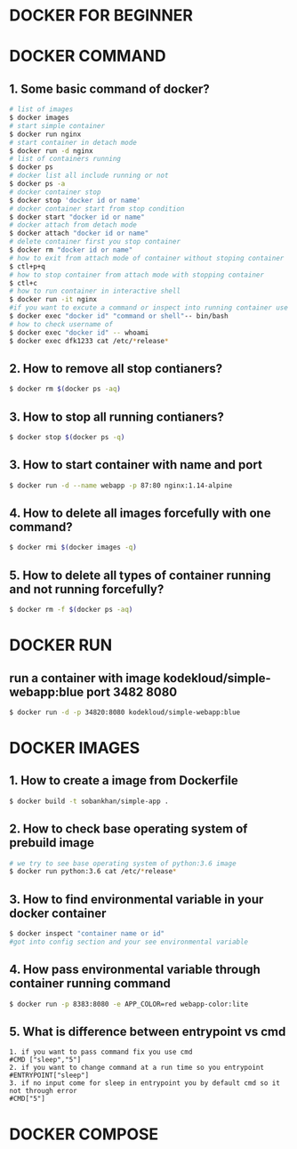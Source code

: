 # DOCKER FOR BEGINNER
# DOCKER COMMAND
## 1. Some basic command of docker?
```bash
# list of images
$ docker images
# start simple container
$ docker run nginx
# start container in detach mode
$ docker run -d nginx
# list of containers running
$ docker ps
# docker list all include running or not
$ docker ps -a
# docker container stop
$ docker stop 'docker id or name'
# docker container start from stop condition
$ docker start "docker id or name"
# docker attach from detach mode
$ docker attach "docker id or name"
# delete container first you stop container
$ docker rm "docker id or name"
# how to exit from attach mode of container without stoping container 
$ ctl+p+q
# how to stop container from attach mode with stopping container
$ ctl+c
# how to run container in interactive shell
$ docker run -it nginx
#if you want to excute a command or inspect into running container use this command
$ docker exec "docker id" "command or shell"-- bin/bash
# how to check username of 
$ docker exec "docker id" -- whoami
$ docker exec dfk1233 cat /etc/*release*
```
## 2. How to remove all stop contianers?
```bash
$ docker rm $(docker ps -aq)
```
## 3. How to  stop all running contianers?
```bash
$ docker stop $(docker ps -q)
```
## 3. How to start container with name and port
```bash
$ docker run -d --name webapp -p 87:80 nginx:1.14-alpine
```
## 4. How to delete all  images forcefully with one command?
```bash
$ docker rmi $(docker images -q)
```
## 5. How to delete all types of container running and not running forcefully?
```bash
$ docker rm -f $(docker ps -aq)
```
# DOCKER RUN
## run a container with image kodekloud/simple-webapp:blue  port 3482 8080
```bash
$ docker run -d -p 34820:8080 kodekloud/simple-webapp:blue
```
# DOCKER IMAGES
## 1. How to create a image from Dockerfile
```bash
$ docker build -t sobankhan/simple-app .
```
## 2. How to check base operating system of prebuild image
```bash
# we try to see base operating system of python:3.6 image
$ docker run python:3.6 cat /etc/*release*
```
## 3. How to find environmental variable in your docker container 
```bash
$ docker inspect "container name or id"
#got into config section and your see environmental variable
```
## 4. How pass environmental variable through container running command
```bash
$ docker run -p 8383:8080 -e APP_COLOR=red webapp-color:lite
```
## 5. What is difference between entrypoint vs cmd
```
1. if you want to pass command fix you use cmd  
#CMD ["sleep","5"]
2. if you want to change command at a run time so you entrypoint  
#ENTRYPOINT["sleep"]
3. if no input come for sleep in entrypoint you by default cmd so it not through error  
#CMD["5"]
```
# DOCKER COMPOSE






